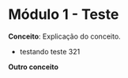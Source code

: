 # Módulo 1 - Teste

**Conceito**: Explicação do conceito.
  - testando teste 321

**Outro conceito**
